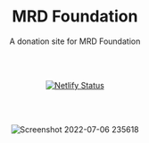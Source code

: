 <div align="center">

<h1>MRD Foundation</h1>
<p>A donation site for MRD Foundation</p>

<br><br>

[![Netlify Status](https://api.netlify.com/api/v1/badges/57213495-3621-429a-831a-cf0af73349a6/deploy-status)](https://app.netlify.com/sites/mrd-foundation/deploys) 

<br><br>

![Screenshot 2022-07-06 235618](https://user-images.githubusercontent.com/47440165/177614083-fb979059-bdb0-443b-a921-9eaa70f771e4.png)

</div>
